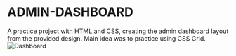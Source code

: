 # ADMIN-DASHBOARD
A practice project with HTML and CSS, creating the admin dashboard layout from the provided design. Main idea was to practice using CSS Grid.
![Dashboard](https://user-images.githubusercontent.com/103949052/235214944-db0e45e8-1503-4c8f-8625-3915613e7aff.png)
